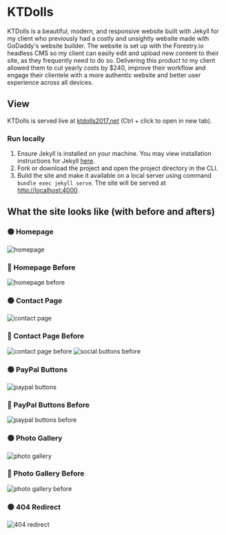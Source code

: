 # KTDolls
KTDolls is a beautiful, modern, and responsive website built with Jekyll for my client who previously had a costly and unsightly website made with GoDaddy's website builder. The website is set up with the Forestry.io headless CMS so my client can easily edit and upload new content to their site, as they frequently need to do so. Delivering this product to my client allowed them to cut yearly costs by $240, improve their workflow and engage their clientele with a more authentic website and better user experience across all devices.

## View
KTDolls is served live at [ktdolls2017.net](https://ktdolls2017.net/) (Ctrl + click to open in new tab).

### Run locally
1. Ensure Jekyll is installed on your machine. You may view installation instructions for Jekyll [here](https://jekyllrb.com/docs/#instructions).
2. Fork or download the project and open the project directory in the CLI.
3. Build the site and make it available on a local server using command `bundle exec jekyll serve`. The site will be served at [http://localhost:4000](http://localhost:4000).

## What the site looks like (with before and afters)

### 🟢 Homepage
![homepage](https://github.com/christopherstraub/ktdolls/blob/forestry/screenshots/homepage.PNG)

### 🔴 Homepage Before
![homepage before](https://github.com/christopherstraub/ktdolls/blob/forestry/screenshots/homepage-before.png)

### 🟢 Contact Page
![contact page](https://github.com/christopherstraub/ktdolls/blob/forestry/screenshots/contact-page.PNG)

### 🔴 Contact Page Before
![contact page before](https://github.com/christopherstraub/ktdolls/blob/forestry/screenshots/contact-page-before.png)
![social buttons before](https://github.com/christopherstraub/ktdolls/blob/forestry/screenshots/social-buttons-before.png)

### 🟢 PayPal Buttons
![paypal buttons](https://github.com/christopherstraub/ktdolls/blob/forestry/screenshots/paypal-buttons.PNG)

### 🔴 PayPal Buttons Before
![paypal buttons before](https://github.com/christopherstraub/ktdolls/blob/forestry/screenshots/paypal-buttons-before.png)

### 🟢 Photo Gallery
![photo gallery](https://github.com/christopherstraub/ktdolls/blob/forestry/screenshots/fur-ever-homes.png)

### 🔴 Photo Gallery Before
![photo gallery before](https://github.com/christopherstraub/ktdolls/blob/forestry/screenshots/fur-ever-homes-before.PNG)

### 🟢 404 Redirect
![404 redirect](https://github.com/christopherstraub/ktdolls/blob/forestry/screenshots/404-redirect.png)
